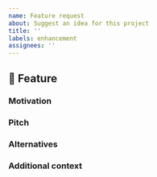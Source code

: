 ```yaml
---
name: Feature request
about: Suggest an idea for this project
title: ''
labels: enhancement
assignees: ''
---
```


## 🚀 Feature

<!-- A clear and concise description of the feature proposal -->

### Motivation

<!-- Please outline the motivation for the proposal. Is your feature request related to a problem? e.g., I'm always frustrated when [...]. If this is related to another GitHub issue, please link here too -->

### Pitch

<!-- A clear and concise description of what you want to happen. -->

### Alternatives

<!-- A clear and concise description of any alternative solutions or features you've considered, if any. -->

### Additional context

<!-- Add any other context or screenshots about the feature request here. -->
